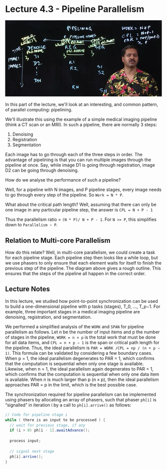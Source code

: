 # Lecture 4.3 - Pipeline Parallelism

![9f38d480.png](attachments/9f38d480.png)

In this part of the lecture, we'll look at an interesting, and common pattern, of parallel computing: pipelining.

We'll illustrate this using the example of a simple medical imaging pipeline (think a CT scan or an MRI). In such a pipeline, there are normally 3 steps:
1. Denoising
2. Registration
3. Segmentation

Each image has to go through each of the three steps in order. The advantage of pipelining is that you can run multiple images through the pipeline at once. Say, while image D1 is going through registration, image D2 can be going through denoising.

How do we analyse the performance of such a pipeline?

Well, for a pipeline with N images, and P pipeline stages, every image needs to go through every step of the pipeline. So `Work = N * P`.

What about the critical path length? Well, assuming that there can only be one image in any particular pipeline step, the answer is `CPL = N + P - 1`

Thus the parallelism ratio = `(N * P)/ N + P - 1`. For `N >> P`, this simplifies down to `Parallelism ~ P`.

## Relation to Multi-core Parallelism

How do this relate? Well, in multi-core parallelism, we could create a task for each pipeline stage. Each pipeline step then looks like a while loop, but we use phasers to only ensure that each element waits for itself to finish the previous step of the pipeline. The diagram above gives a rough outline. This ensures that the steps of the pipeline all happen in the correct order.

## Lecture Notes

In this lecture, we studied how point-to-point synchronization can be used to build a one-dimensional pipeline with p tasks (stages), T_0, ..., T_p−1. For example, three important stages in a medical imaging pipeline are denoising, registration, and segmentation.

We performed a simplified analysis of the `WORK` and `SPAN` for pipeline parallelism as follows. Let n be the number of input items and p the number of stages in the pipeline, `WORK = n × p` is the total work that must be done for all data items, and `CPL = n + p − 1` is the span or critical path length for the pipeline. Thus, the ideal parallelism is `PAR = WORK /CPL = np / (n + p − 1)`. This formula can be validated by considering a few boundary cases. When p = 1, the ideal parallelism degenerates to PAR = 1, which confirms that the computation is sequential when only one stage is available. Likewise, when n = 1, the ideal parallelism again degenerates to PAR = 1, which confirms that the computation is sequential when only one data item is available. When n is much larger than p (n » p), then the ideal parallelism approaches PAR = p in the limit, which is the best possible case.

The synchronization required for pipeline parallelism can be implemented using phasers by allocating an array of phasers, such that phaser `ph[i]` is “signalled” in iteration i by a call to `ph[i].arrive()` as follows:

```Java
// Code for pipeline stage i
while ( there is an input to be processed ) {
  // wait for previous stage, if any 
  if (i > 0) ph[i - 1].awaitAdvance(); 
  
  process input;
  
  // signal next stage
  ph[i].arrive();
}
```